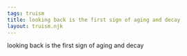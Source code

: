 ```yaml
---
tags: truism
title: looking back is the first sign of aging and decay
layout: truism.njk
---
```


looking back is the first sign of aging and decay